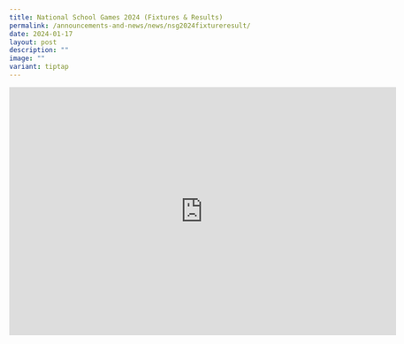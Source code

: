 ```yaml
---
title: National School Games 2024 (Fixtures & Results)
permalink: /announcements-and-news/news/nsg2024fixtureresult/
date: 2024-01-17
layout: post
description: ""
image: ""
variant: tiptap
---
```

<div class="iframe-wrapper"><iframe height="449" width="700" allowfullscreen="true" frameborder="0" src="https://docs.google.com/presentation/d/e/2PACX-1vRJyOKcoASUFlTjq_PGGfyBTGjLrapH_55bxobJXOsp8KCLHJgT_zi34G4mOsYA47_Ns4XDyD7uIMEC/embed?start=false&amp;loop=true&amp;delayms=3000"></iframe></div><p></p>